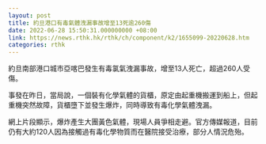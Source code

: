 ```yaml
---
layout: post
title: 約旦港口有毒氣體洩漏事故增至13死逾260傷
date: 2022-06-28 15:50:31.000000000 +08:00
link: https://news.rthk.hk/rthk/ch/component/k2/1655099-20220628.htm
categories: rthk
---
```


約旦南部港口城市亞喀巴發生有毒氯氣洩漏事故，增至13人死亡，超過260人受傷。

事發在昨日，當局說，一個裝有化學氣體的貨櫃，原定由起重機搬運到船上，但起重機突然故障，貨櫃墮下並發生爆炸，同時導致有毒化學氣體洩漏。

網上片段顯示，爆炸產生大團黃色氣體，現場人員爭相走避。官方傳媒報道，目前仍有大約120人因為接觸過有毒化學物質而在醫院接受治療，部分人情況危殆。
